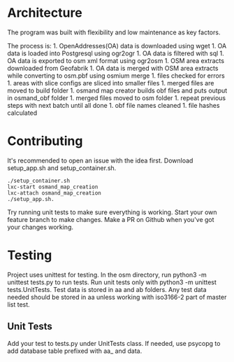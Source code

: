 # Architecture
The program was built with flexibility and low maintenance as key factors.

The process is:
    1. OpenAddresses(OA) data is downloaded using wget
    1. OA data is loaded into Postgresql using ogr2ogr
    1. OA data is filtered with sql
    1. OA data is exported to osm xml format using ogr2osm
    1. OSM area extracts downloaded from Geofabrik
    1. OA data is merged with OSM area extracts while converting to osm.pbf using osmium merge
    1. files checked for errors
    1. areas with slice configs are sliced into smaller files
    1. merged files are moved to build folder
    1. osmand map creator builds obf files and puts output in osmand_obf folder
    1. merged files moved to osm folder
    1. repeat previous steps with next batch until all done
    1. obf file names cleaned
    1. file hashes calculated

# Contributing
It's recommended to open an issue with the idea first. Download setup_app.sh and setup_container.sh.

    ./setup_container.sh 
    lxc-start osmand_map_creation
    lxc-attach osmand_map_creation
    ./setup_app.sh. 

Try running unit tests to make sure everything is working. Start your own feature branch to make changes. Make a PR on Github when you've got your changes working.

# Testing
Project uses unittest for testing. In the osm directory, run python3 -m unittest tests.py to run tests. Run unit tests only with python3 -m unittest tests.UnitTests. 
Test data is stored in aa and ab folders. Any test data needed should be stored in aa unless working with iso3166-2 part of master list test.

## Unit Tests
 Add your test to tests.py under UnitTests class. If needed, use psycopg to add database table prefixed with aa_ and data.
